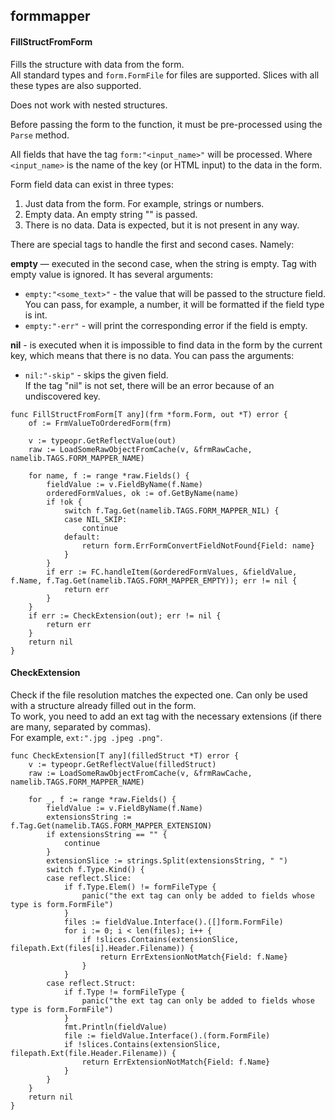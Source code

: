 ## formmapper

#### FillStructFromForm
Fills the structure with data from the form.<br>
All standard types and `form.FormFile` for files are supported. Slices 
with all these types are also supported.

Does not work with nested structures.

Before passing the form to the function, it must be pre-processed using the `Parse` method.

All fields that have the tag `form:"<input_name>"` will be processed.
Where `<input_name>` is the name of the key (or HTML input) to the data in the form.

Form field data can exist in three types:

1. Just data from the form. For example, strings or numbers.
2. Empty data. An empty string "" is passed.
3. There is no data. Data is expected, but it is not present in any way.

There are special tags to handle the first and second cases. Namely:

__empty__ — executed in the second case, when the string is empty. Tag with empty value is ignored.
It has several arguments:

- `empty:"<some_text>"` - the value that will be passed to the structure field. You can pass, for example, 
a number, it will be formatted if the field type is int.
- `empty:"-err"` - will print the corresponding error if the field is empty.

__nil__ - is executed when it is impossible to find data in the form by the current key, which means that there 
is no data. You can pass the arguments:

- `nil:"-skip"` - skips the given field.<br>
If the tag "nil" is not set, there will be an error because of an undiscovered key.
```golang
func FillStructFromForm[T any](frm *form.Form, out *T) error {
	of := FrmValueToOrderedForm(frm)

	v := typeopr.GetReflectValue(out)
	raw := LoadSomeRawObjectFromCache(v, &frmRawCache, namelib.TAGS.FORM_MAPPER_NAME)

	for name, f := range *raw.Fields() {
		fieldValue := v.FieldByName(f.Name)
		orderedFormValues, ok := of.GetByName(name)
		if !ok {
			switch f.Tag.Get(namelib.TAGS.FORM_MAPPER_NIL) {
			case NIL_SKIP:
				continue
			default:
				return form.ErrFormConvertFieldNotFound{Field: name}
			}
		}
		if err := FC.handleItem(&orderedFormValues, &fieldValue, f.Name, f.Tag.Get(namelib.TAGS.FORM_MAPPER_EMPTY)); err != nil {
			return err
		}
	}
	if err := CheckExtension(out); err != nil {
		return err
	}
	return nil
}
```

#### CheckExtension
Check if the file resolution matches the expected one. Can only be used with a structure already 
filled out in the form.<br>
To work, you need to add an ext tag with the necessary extensions (if there are many, separated by commas).<br>
For example, `ext:".jpg .jpeg .png"`.
```golang
func CheckExtension[T any](filledStruct *T) error {
	v := typeopr.GetReflectValue(filledStruct)
	raw := LoadSomeRawObjectFromCache(v, &frmRawCache, namelib.TAGS.FORM_MAPPER_NAME)

	for _, f := range *raw.Fields() {
		fieldValue := v.FieldByName(f.Name)
		extensionsString := f.Tag.Get(namelib.TAGS.FORM_MAPPER_EXTENSION)
		if extensionsString == "" {
			continue
		}
		extensionSlice := strings.Split(extensionsString, " ")
		switch f.Type.Kind() {
		case reflect.Slice:
			if f.Type.Elem() != formFileType {
				panic("the ext tag can only be added to fields whose type is form.FormFile")
			}
			files := fieldValue.Interface().([]form.FormFile)
			for i := 0; i < len(files); i++ {
				if !slices.Contains(extensionSlice, filepath.Ext(files[i].Header.Filename)) {
					return ErrExtensionNotMatch{Field: f.Name}
				}
			}
		case reflect.Struct:
			if f.Type != formFileType {
				panic("the ext tag can only be added to fields whose type is form.FormFile")
			}
			fmt.Println(fieldValue)
			file := fieldValue.Interface().(form.FormFile)
			if !slices.Contains(extensionSlice, filepath.Ext(file.Header.Filename)) {
				return ErrExtensionNotMatch{Field: f.Name}
			}
		}
	}
	return nil
}
```